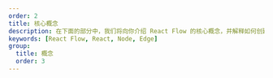 ```yaml
---
order: 2
title: 核心概念
description: 在下面的部分中，我们将向你介绍 React Flow 的核心概念，并解释如何创建交互式流程。流程由节点和边（或仅节点）组成。
keywords: [React Flow, React, Node, Edge]
group:
  title: 概念
  order: 3
---
```

